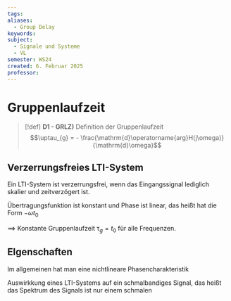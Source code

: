 ```yaml
---
tags: 
aliases:
  - Group Delay
keywords: 
subject:
  - Signale und Systeme
  - VL
semester: WS24
created: 6. Februar 2025
professor:
---
```

 
# Gruppenlaufzeit

> [!def] **D1 - GRLZ)** Definition der Gruppenlaufzeit
> $$\uptau_{g} = - \frac{\mathrm{d}\operatorname{arg}H(j\omega)}{\mathrm{d}\omega}$$ 
> 

## Verzerrungsfreies LTI-System

Ein LTI-System ist verzerrungsfrei, wenn das Eingangssignal lediglich skalier und zeitverzögert ist.

Übertragungsfunktion ist konstant und Phase ist linear, das heißt hat die Form $-\omega t_{0}$

$\implies$ Konstante Gruppenlaufzeit $\uptau_{g} = t_{0}$ für alle Frequenzen.

## EIgenschaften

Im allgemeinen hat man eine nichtlineare Phasencharakteristik

Auswirkkung eines LTI-Systems auf ein schmalbandiges Signal, das heißt das Spektrum des Signals ist nur einem schmalen 

